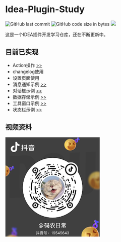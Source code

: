 # Idea-Plugin-Study

![GitHub last commit](https://img.shields.io/github/last-commit/zhouyi-up/Idea-plugin)
![GitHub code size in bytes](https://img.shields.io/github/languages/code-size/zhouyi-up/Idea-plugin)
![](https://img.shields.io/badge/JDK-17-blue)


这是一个IDEA插件开发学习仓库，还在不断更新中。

## 目前已实现

- Action操作 [>>](doc/操作Action.md)
- changelog使用
- 设置页面使用
- 消息通知示例 [>>](doc/消息通知.md)
- 对话框示例 [>>](doc/对话框.md)
- 数据存储示例 [>>](doc/数据存储.md)
- 工具窗口示例 [>>](doc/工具窗口.md)
- 状态栏示例 [>>](doc/状态栏.md)

## 视频资料

<img src="doc/assets/douyin.png" style="width:300px" alt="抖音码"/>

